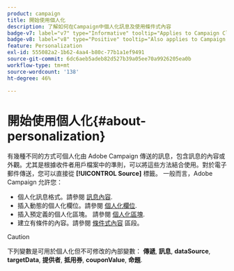 ```yaml
---
product: campaign
title: 開始使用個人化
description: 了解如何在Campaign中個人化訊息及使用條件式內容
badge-v7: label="v7" type="Informative" tooltip="Applies to Campaign Classic v7"
badge-v8: label="v8" type="Positive" tooltip="Also applies to Campaign v8"
feature: Personalization
exl-id: 555082a2-1b62-4aa4-b80c-77b1a1ef9491
source-git-commit: 6dc6aeb5adeb82d527b39a05ee70a9926205ea0b
workflow-type: tm+mt
source-wordcount: '138'
ht-degree: 46%

---
```


# 開始使用個人化{#about-personalization}



有幾種不同的方式可個人化由 Adobe Campaign 傳送的訊息，包含訊息的內容或外觀。尤其是根據收件者用戶檔案中的準則，可以將這些方法結合使用。對於電子郵件傳送，您可以直接從 **[!UICONTROL Source]** 標籤。 一般而言，Adobe Campaign 允許您：

* 個人化訊息格式。請參閱 [訊息內容](defining-the-email-content.md#message-content).
* 插入動態的個人化欄位。請參閱 [個人化欄位](personalization-fields.md).
* 插入預定義的個人化區塊。
請參閱 [個人化區塊](personalization-blocks.md).
* 建立有條件的內容。請參閱 [條件式內容](conditional-content.md) 區段。

>[!CAUTION]
>
>下列變數是可用於個人化但不可修改的內部變數： **傳遞**, **訊息**, **dataSource**, **targetData**, **提供者**, **抵用券**, **couponValue**, **命題**.

